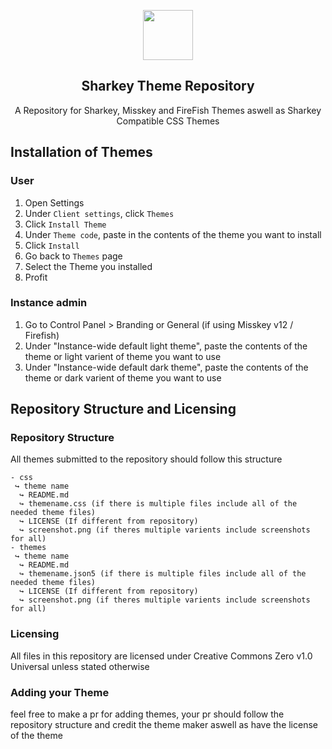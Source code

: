 <p align="center">
    <img src="https://cdn.transfem.social/files/thumbnail-2fd35c29-6b3c-44b7-87a9-045fe8dde5e7.webp" width="80" />
    <h2 align="center">Sharkey Theme Repository</h2>
</p>

<p align="center">A Repository for Sharkey, Misskey and FireFish Themes aswell as Sharkey Compatible CSS Themes</p>

## Installation of Themes

### User

1. Open Settings
2. Under `Client settings`, click `Themes`
3. Click `Install Theme`
4. Under `Theme code`, paste in the contents of the theme you want to install
5. Click `Install`
6. Go back to `Themes` page
7. Select the Theme you installed
8. Profit

### Instance admin
1. Go to Control Panel > Branding or General (if using Misskey v12 / Firefish)
2. Under "Instance-wide default light theme", paste the contents of the theme or light varient of theme you want to use
3. Under "Instance-wide default dark theme", paste the contents of the theme or dark varient of theme you want to use
    
## Repository Structure and Licensing

### Repository Structure
All themes submitted to the repository should follow this structure
```
- css
 ↪ theme name
  ↪ README.md
  ↪ themename.css (if there is multiple files include all of the needed theme files)
  ↪ LICENSE (If different from repository)
  ↪ screenshot.png (if theres multiple varients include screenshots for all)
- themes
 ↪ theme name
  ↪ README.md
  ↪ themename.json5 (if there is multiple files include all of the needed theme files)
  ↪ LICENSE (If different from repository)
  ↪ screenshot.png (if theres multiple varients include screenshots for all)
```

### Licensing
All files in this repository are licensed under Creative Commons Zero v1.0 Universal unless stated otherwise

### Adding your Theme
feel free to make a pr for adding themes, your pr should follow the repository structure and credit the theme maker aswell as have the license of the theme